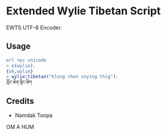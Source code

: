 Extended Wylie Tibetan Script
=============================

EWTS UTF-8 Encoder.

Usage
-----

```erlang
erl +pc unicode
> c(wylie).
{ok,wylie}
> wylie:tibetan("klong chen snying thig").
ཀློང་ཆེན་སྙིང་ཐིག
```

Credits
-------

* Namdak Tonpa

OM A HUM
